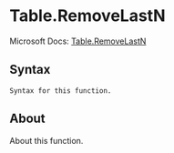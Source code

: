 # Table.RemoveLastN

Microsoft Docs: [Table.RemoveLastN](https://docs.microsoft.com/en-us/powerquery-m/table-removelastn)

## Syntax

```
Syntax for this function.
```

## About

About this function.

